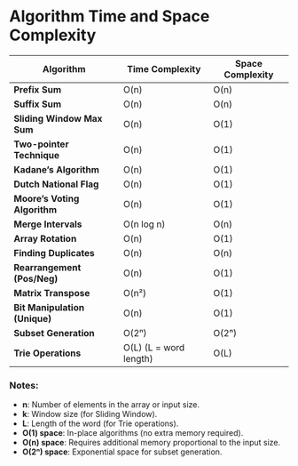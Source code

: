 # Algorithm Time and Space Complexity

| Algorithm                        | Time Complexity       | Space Complexity       |
|----------------------------------|----------------------|------------------------|
| **Prefix Sum**                   | O(n)                 | O(n)                   |
| **Suffix Sum**                   | O(n)                 | O(n)                   |
| **Sliding Window Max Sum**       | O(n)                 | O(1)                   |
| **Two-pointer Technique**        | O(n)                 | O(1)                   |
| **Kadane’s Algorithm**           | O(n)                 | O(1)                   |
| **Dutch National Flag**          | O(n)                 | O(1)                   |
| **Moore’s Voting Algorithm**     | O(n)                 | O(1)                   |
| **Merge Intervals**              | O(n log n)           | O(n)                   |
| **Array Rotation**               | O(n)                 | O(1)                   |
| **Finding Duplicates**           | O(n)                 | O(n)                   |
| **Rearrangement (Pos/Neg)**      | O(n)                 | O(1)                   |
| **Matrix Transpose**             | O(n²)                | O(1)                   |
| **Bit Manipulation (Unique)**    | O(n)                 | O(1)                   |
| **Subset Generation**            | O(2ⁿ)                | O(2ⁿ)                  |
| **Trie Operations**              | O(L) (L = word length)| O(L)                   |

### Notes:
- **n**: Number of elements in the array or input size.
- **k**: Window size (for Sliding Window).
- **L**: Length of the word (for Trie operations).
- **O(1) space**: In-place algorithms (no extra memory required).
- **O(n) space**: Requires additional memory proportional to the input size.
- **O(2ⁿ) space**: Exponential space for subset generation.
